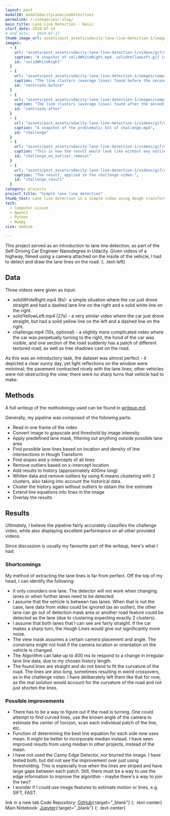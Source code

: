 ```yaml
---
layout: post
modalID: modalUdacityLaneLineDetection1
permalink: /:categories/:slug/
main_title: Lane Line Detection - Basic
start_date: 2018-07-14
# end_date:   2018-07-17
thumb_image_url: assets/post_assets/udacity-lane-line-detection-1/images/original/mistral_demo.png
images:
  - {
    url: "assets/post_assets/udacity-lane-line-detection-1/videos/gif/solidWhiteRight.gif",
    caption: "A snapshot of solidWhiteRight.mp4. solidYellowLeft.gif is very similar to this video, so I have decided to not include it.",
    id: "solidWhiteRight"
  }
  - {
    url: "assets/post_assets/udacity-lane-line-detection-1/images/compressed/centroids-before.png",
    caption: "The line clusters (average lines) found before the second outlier removal. Here on the x-axis I have the y-intercepts and on the y-axis I have the slopes of the found hough lines, from the last 10 frames (400ms). The red circles show the K-means clusters of lines in hough space. You can see that many outliers are present.",
    id: "centroids-before"
  }
  - {
    url: "assets/post_assets/udacity-lane-line-detection-1/images/compressed/centroids-after.png",
    caption: "The line clusters (average lines) found after the second outlier removal. Here on the x-axis I have the slopes and on the y-axis I have the y-intercepts of the found hough lines, from the last 10 frames (400ms). The red circles show the K-means clusters of lines in hough space. You can see that outliers that were far from the clusters have been removed. Also, you can see the previous cluster centres marked in darker red.",
    id: "centroids-after"
  }
  - {
    url: "assets/post_assets/udacity-lane-line-detection-1/videos/gif/challenge.gif",
    caption: "A snapshot of the problematic bit of challenge.mp4",
    id: "challenge"
  }
  - {
    url: "assets/post_assets/udacity-lane-line-detection-1/videos/gif/challenge_no_outlier_removal.gif",
    caption: "This is how the result would look like without any outlier removal or line averaging. This also makes it easy to see how the lane mask looks like - the trapezoid shape outside which points are ignored.",
    id: "challenge_no_outlier_removal"
  }
  - {
    url: "assets/post_assets/udacity-lane-line-detection-1/videos/gif/challenge_result.gif",
    caption: "The result, applied to the challenge video.",
    id: "challenge_result"
  }
category: projects
project_title: "Simple lane line detection"
thumb_text: Lane line detection in a simple video using Hough transform
tech:
  - Computer vision
  - OpenCV
  - Python
  - Numpy
size: medium

---
```


<div class="post-content-markdown">

This project served as an introduction to lane line detection, as part of the Self-Driving Car Engineer Nanodegree in Udacity. Given videos of a highway, filmed using a camera attached on the inside of the vehicle, I had to detect and draw the lane lines on the road.
{: .text-left}

## Data

Three videos were given as input:
* solidWhiteRight.mp4 (8s)- a simple situation where the car just drove straight and had a dashed lane line on the right and a solid white line on the right.
* solidYellowLeft.mp4 (27s) - a very similar video where the car just drove straight, but had a solid yellow line on the left and a dashed line on the right.
* challenge.mp4 (10s, optional) - a slightly more complicated video where the car was perpetually turning to the right, the hood of the car was visible, and one section of the road suddenly has a patch of different textured road, as well as tree shadows cast on the road.

As this was an introductory task, the dataset was almost perfect - it depicted a clear sunny day, yet light reflections on the window were mninimal; the pavement contracted nicely with the lane lines; other vehicles were not obstructing the view; there were no sharp turns that vehicle had to make.

## Methods
A full writeup of the methodology used can be found in [writeup.md](https://github.com/LinasKo/CarND-LaneLines-P1/blob/master/writeup.md).

Generally, my pipeline was composed of the following parts:
* Read in one frame of the video
* Convert image to grayscale and threshold by image intensity
* Apply predefined lane mask, filtering out anything outside possible lane area
* Find possible lane lines based on location and density of line intersections in Hough Transform
* Find slopes and y-intercepts of all lines
* Remove outliers based on x-intercept location
* Add results to history (approximately 400ms long)
* Whiten data and remove outliers by using K-means clustering with 2 clusters, also taking into account the historical data.
* Cluster the history again without outliers to obtain the line estimate
* Extend line equations into lines in the image
* Overlay the results

## Results
Ultimately, I believe the pipeline fairly accurately classifies the challenge video, while also displaying excellent performance on all other provided videos.

Since discussion is usually my favourite part of the writeup, here's what I had:

### Shortcomings
My method of extracting the lane lines is far from perfect. Off the top of my head, I can identify the following:

* It only considers one lane. The detector will not work when changing lanes or when further lanes need to be detected.
* I assume that the vehicle is between two lanes. When that is not the case, lane data from video could be ignored (as an outlier), the other lane can go out of detection mask area or another road feature could be detected as the lane (due to clustering expecting exactly 2 clusters).
* I assume that both lanes that I can see are fairly straight. If the car makes a sharp turn, the Hough Lines would give out significantly more noise.
* The view mask assumes a certain camera placement and angle. The constrains might not hold if the camera location or orientation on the vehicle is changed.
* The Algorithm can take up to 400 ms to respond to a change in irregular lane line data, due to my chosen history length.
* The found lines are straight and do not bend to fit the curvature of the road. The lines are also long, sometimes resulting in weird crossovers, as in the challenge video. I have deliberately left them like that for now, as the real solution would account for the curvature of the road and not just shorten the lines.

### Possible improvements

* There has to be a way to figure out if the road is turning. One could attempt to find curved lines, use the known angle of the camera to estimate the center of horizon, scan each individual patch of the line, etc.
* Function of determining the best line equation for each side now uses mean. It might be better to incorporate median instead. I have seen improved results from using median in other projects, instead of the mean.
* I have not used the Canny Edge Detector, nor blurred the image. I have tested both, but did not see the improvement over just using thresholding. This is especially true when the lines are striped and have large gaps between each patch. Still, there must be a way to use the edge information to improve the algorithm - maybe there's a way to join the two?
* I wonder if I could use image features to estimate motion or lines, e.g. SIFT, FAST.

link in a new tab
Code Repository: [GitHub](https://github.com/LinasKo/CarND-LaneLines-P1){:target="_blank"}
{: .text-center}
Main Notebook: [Jupyter](https://github.com/LinasKo/CarND-LaneLines-P1/blob/master/P1.ipynb){:target="_blank"}
{: .text-center}

</div>
